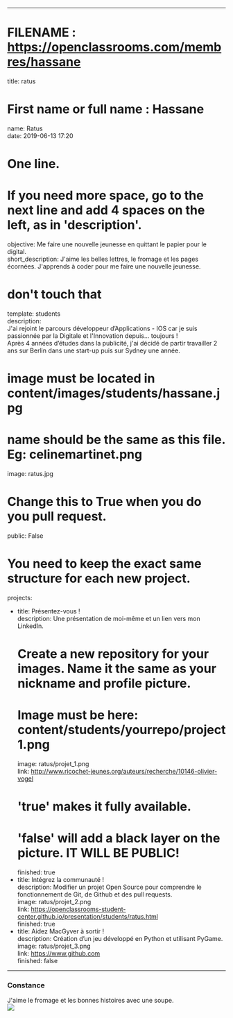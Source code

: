 ---     

  # FILENAME : https://openclassrooms.com/membres/hassane    
 title: ratus       

  # First name or full name : Hassane        
 name: Ratus        
 date: 2019-06-13 17:20     

  # One line.       
 # If you need more space, go to the next line and add 4 spaces on the left, as in 'description'.       
 objective: Me faire une nouvelle jeunesse en quittant le papier pour le digital.       
 short_description: J'aime les belles lettres, le fromage et les pages écornées. J'apprends à coder pour me faire une nouvelle jeunesse.        

  # don't touch that        
 template: students     
 description:       
     J'ai rejoint le parcours développeur d’Applications - IOS car je suis passionnée par la Digitale et l'Innovation depuis... toujours !      
     Après 4 années d’études dans la publicité, j'ai décidé de partir travailler 2 ans sur Berlin dans une start-up puis sur Sydney une année.      
        

  # image must be located in content/images/students/hassane.jpg       
 # name should be the same as this file. Eg: celinemartinet.png     
 image: ratus.jpg       

  # Change this to True when you do you pull request.       
 public: False      

  # You need to keep the exact same structure for each new project.     
 projects:      
   - title: Présentez-vous !        
     description: Une présentation de moi-même et un lien vers mon LinkedIn.        
     # Create a new repository for your images. Name it the same as your nickname and profile picture.      
     # Image must be here: content/students/yourrepo/project1.png       
     image: ratus/projet_1.png      
     link: http://www.ricochet-jeunes.org/auteurs/recherche/10146-olivier-vogel     
     # 'true' makes it fully available.     
     # 'false' will add a black layer on the picture. IT WILL BE PUBLIC!        
     finished: true     
   - title: Intégrez la communauté !        
     description: Modifier un projet Open Source pour comprendre le fonctionnement de Git, de Github et des pull requests.      
     image: ratus/projet_2.png      
     link: https://openclassrooms-student-center.github.io/presentation/students/ratus.html     
     finished: true     
   - title: Aidez MacGyver à sortir !       
     description: Création d’un jeu développé en Python et utilisant PyGame.        
     image: ratus/projet_3.png      
     link: https://www.github.com       
     finished: false        
 ---        

  </a>      
 </div>     
 <h3 class="text-center">Constance</h3>     
     <div class="text-justified">J'aime le fromage et les bonnes histoires avec une soupe.</div>        
      </div>        
      <div class="col-md-4 student-item">       
       <div class="rounded thumbnail">      
     <a href="https://openclassrooms-student-center.github.io/alumnis/students/constance.html">     
      <img src="https://openclassrooms-student-center.github.io/alumnis/images/students/Constance.jpg"      
                                      class="img-responsive" onerror="imgError(this);">     
 </a>       
